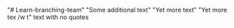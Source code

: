 "# Learn-branching-team" 
"Some additional text" 
"Yet more text" 
"Yet more tex /w t" 
text with no quotes 
